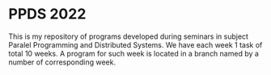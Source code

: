 # PPDS 2022
This is my repository of programs developed during seminars in subject Paralel Programming and Distributed Systems. We have each week 1 task of total 10 weeks. A program for such week is located in a branch named by a number of corresponding week.

